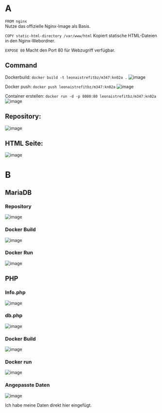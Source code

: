 # A 

```FROM nginx```   
Nutze das offizielle Nginx-Image als Basis.

```COPY static-html-directory /var/www/html``` 
Kopiert statische HTML-Dateien in den Nginx-Webordner.

```EXPOSE 80```
Macht den Port 80 für Webzugriff verfügbar.

## Command
Dockerbuild: 
```docker build -t leonaistrefitbz/m347:kn02a .``` 
![image](https://github.com/user-attachments/assets/319d623c-816b-45aa-92c1-83d1f8a771c8)

Docker push: 
```docker push leonaistrefitbz/m347:kn02a```
![image](https://github.com/user-attachments/assets/ced90a4a-bf05-4f03-89d7-259f836186e5)


Container erstellen: 
```docker run -d -p 8080:80 leonaistrefitbz/m347:kn02a```
![image](https://github.com/user-attachments/assets/daae4fb7-9806-40a5-8b3c-bbe7bd90ffde)

## Repository: 
![image](https://github.com/user-attachments/assets/e364d547-f9d9-4920-b99e-30edf237bfb6)

## HTML Seite: 
![image](https://github.com/user-attachments/assets/d197d17f-502c-49ad-bd51-76fed1dbc068)

# B 

## MariaDB
### Repository  
![image](https://github.com/user-attachments/assets/4c9da82b-3416-4961-93e2-6a100be11c21)

### Docker Build 
![image](https://github.com/user-attachments/assets/f84753e7-3454-4545-9979-83283781d565)

### Docker Run 
![image](https://github.com/user-attachments/assets/faf53d88-b7f4-4c19-ac2a-cae9f4dac26d)


## PHP 

### Info.php 
![image](https://github.com/user-attachments/assets/e572b170-a67d-4536-a126-7ccae7560147)

### db.php
![image](https://github.com/user-attachments/assets/36ac45e0-4353-40f6-949f-4dc776f45c0f)

### Docker Build 
![image](https://github.com/user-attachments/assets/d30052a3-55a2-41a2-a13a-4ead1533dcff)

### Docker run 
![image](https://github.com/user-attachments/assets/147e464c-7410-47df-aebf-21f22e59ad0b)


### Angepasste Daten 
![image](https://github.com/user-attachments/assets/85290922-b03f-4f66-ad3e-7c5309082e98)

Ich habe meine Daten direkt hier eingefügt. 


